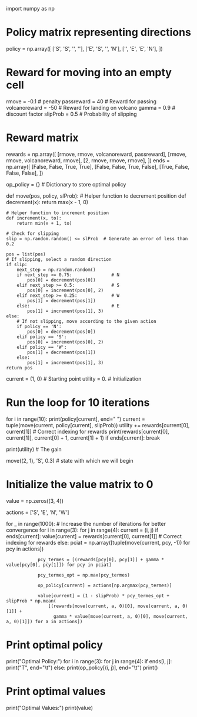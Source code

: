 import numpy as np

# Policy matrix representing directions
policy = np.array([
    ['S', 'S', '', ''],
    ['E', 'S', '', 'N'],
    ['', 'E', 'E', 'N'],
])

# Reward for moving into an empty cell
rmove = -0.1      # penalty
passreward = 40   # Reward for passing
volcanoreward = -50  # Reward for landing on volcano
gamma = 0.9       # discount factor
slipProb = 0.5   # Probability of slipping

# Reward matrix
rewards = np.array([
    [rmove, rmove, volcanoreward, passreward],
    [rmove, rmove, volcanoreward, rmove],
    [2, rmove, rmove, rmove],
])
ends = np.array([
    [False, False, True, True],
    [False, False, True, False],
    [True, False, False, False],
])

op_policy = {}  # Dictionary to store optimal policy

def move(pos, policy, slProb):
    # Helper function to decrement position
    def decrement(x):
        return max(x - 1, 0)

    # Helper function to increment position
    def increment(x, to):
        return min(x + 1, to)

    # Check for slipping
    slip = np.random.random() <= slProb  # Generate an error of less than 0.2

    pos = list(pos)
    # If slipping, select a random direction
    if slip:
        next_step = np.random.random()
        if next_step >= 0.75:               # N
            pos[0] = decrement(pos[0])
        elif next_step >= 0.5:              # S
            pos[0] = increment(pos[0], 2)
        elif next_step >= 0.25:             # W
            pos[1] = decrement(pos[1])
        else:                               # E
            pos[1] = increment(pos[1], 3)
    else:
        # If not slipping, move according to the given action
        if policy == 'N':
            pos[0] = decrement(pos[0])
        elif policy == 'S':
            pos[0] = increment(pos[0], 2)
        elif policy == 'W':
            pos[1] = decrement(pos[1])
        else:
            pos[1] = increment(pos[1], 3)
    return pos

current = (1, 0)  # Starting point
utility = 0.      # Initialization

# Run the loop for 10 iterations
for i in range(10):
    print(policy[current], end=" ")
    current = tuple(move(current, policy[current], slipProb))
    utility += rewards[current[0], current[1]]  # Correct indexing for rewards
    print(rewards[current[0], current[1]], current[0] + 1, current[1] + 1)
    if ends[current]:
        break

print(utility)  # The gain

move((2, 1), 'S', 0.3)  # state with which we will begin

# Initialize the value matrix to 0
value = np.zeros((3, 4))

actions = ['S', 'E', 'N', 'W']

for _ in range(1000):  # Increase the number of iterations for better convergence
    for i in range(3):
        for j in range(4):
            current = (i, j)
            if ends[current]:
                value[current] = rewards[current[0], current[1]]  # Correct indexing for rewards
            else:
                pciat = np.array([tuple(move(current, pcy, -1)) for pcy in actions])

                pcy_termes = [(rewards[pcy[0], pcy[1]] + gamma * value[pcy[0], pcy[1]]) for pcy in pciat]

                pcy_termes_opt = np.max(pcy_termes)

                op_policy[current] = actions[np.argmax(pcy_termes)]

                value[current] = (1 - slipProb) * pcy_termes_opt + slipProb * np.mean(
                    [(rewards[move(current, a, 0)[0], move(current, a, 0)[1]] +
                      gamma * value[move(current, a, 0)[0], move(current, a, 0)[1]]) for a in actions])

# Print optimal policy
print("Optimal Policy:")
for i in range(3):
    for j in range(4):
        if ends[i, j]:
            print("T", end="\t")
        else:
            print(op_policy[(i, j)], end="\t")
    print()

# Print optimal values
print("Optimal Values:")
print(value)
